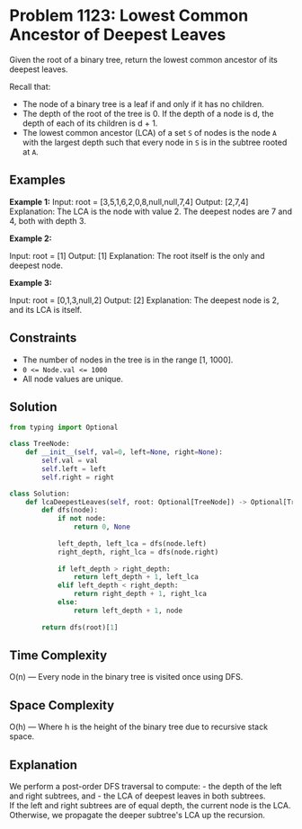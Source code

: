 # Problem 1123: Lowest Common Ancestor of Deepest Leaves

Given the root of a binary tree, return the lowest common ancestor of its deepest leaves.

Recall that:
- The node of a binary tree is a leaf if and only if it has no children.
- The depth of the root of the tree is 0. If the depth of a node is d, the depth of each of its children is d + 1.
- The lowest common ancestor (LCA) of a set `S` of nodes is the node `A` with the largest depth such that every node in `S` is in the subtree rooted at `A`.

## Examples

**Example 1:**
Input: root = [3,5,1,6,2,0,8,null,null,7,4] Output: [2,7,4] Explanation: The LCA is the node with value 2. The deepest nodes are 7 and 4, both with depth 3.


**Example 2:**


Input: root = [1] Output: [1] Explanation: The root itself is the only and deepest node.

**Example 3:**

Input: root = [0,1,3,null,2] Output: [2] Explanation: The deepest node is 2, and its LCA is itself.


## Constraints

- The number of nodes in the tree is in the range [1, 1000].
- `0 <= Node.val <= 1000`
- All node values are unique.

## Solution

```python
from typing import Optional

class TreeNode:
    def __init__(self, val=0, left=None, right=None):
        self.val = val
        self.left = left
        self.right = right

class Solution:
    def lcaDeepestLeaves(self, root: Optional[TreeNode]) -> Optional[TreeNode]:
        def dfs(node):
            if not node:
                return 0, None
            
            left_depth, left_lca = dfs(node.left)
            right_depth, right_lca = dfs(node.right)
            
            if left_depth > right_depth:
                return left_depth + 1, left_lca
            elif left_depth < right_depth:
                return right_depth + 1, right_lca
            else:
                return left_depth + 1, node
        
        return dfs(root)[1]
```
<h2>Time Complexity</h2> O(n) — Every node in the binary tree is visited once using DFS.<br>
 <h2>Space Complexity</h2> O(h) — Where h is the height of the binary tree due to recursive stack space. <br>
 <h2>Explanation</h2> We perform a post-order DFS traversal to compute: - the depth of the left and right subtrees, and - the LCA of deepest leaves in both subtrees.<br>
If the left and right subtrees are of equal depth, the current node is the LCA. Otherwise, we propagate the deeper subtree's LCA up the recursion.<br>


